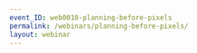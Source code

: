 ```yaml
---
event_ID: web0010-planning-before-pixels
permalink: /webinars/planning-before-pixels/
layout: webinar
---
```

